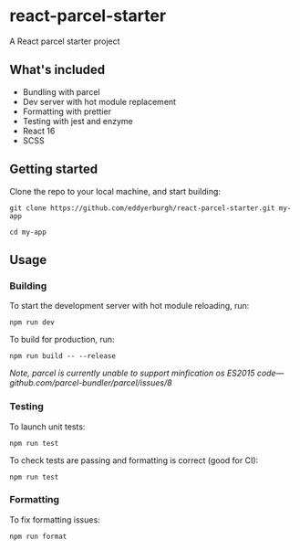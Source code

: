 # react-parcel-starter

A React parcel starter project

## What's included

- Bundling with parcel
- Dev server with hot module replacement
- Formatting with prettier
- Testing with jest and enzyme
- React 16
- SCSS

## Getting started

Clone the repo to your local machine, and start building:
```
git clone https://github.com/eddyerburgh/react-parcel-starter.git my-app

cd my-app
```

## Usage

### Building

To start the development server with hot module reloading, run:

```
npm run dev
```

To build for production, run:

```
npm run build -- --release
```

*Note, parcel is currently unable to support minfication os ES2015 code—github.com/parcel-bundler/parcel/issues/8*
### Testing

To launch unit tests:

```
npm run test
```

To check tests are passing and formatting is correct (good for CI):

```
npm run test
```

### Formatting

To fix formatting issues:

```
npm run format
```
